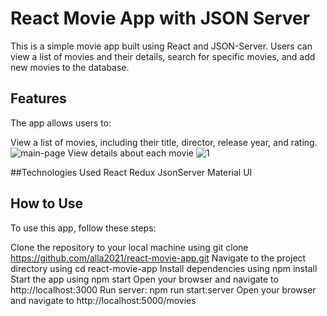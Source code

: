 # React Movie App with JSON Server
This is a simple movie app built using React and JSON-Server. Users can view a list of movies and their details, search for specific movies, and add new movies to the database.

## Features
The app allows users to:

View a list of movies, including their title, director, release year, and rating.
![main-page](https://user-images.githubusercontent.com/75502074/234050454-b7af9939-9b8f-4fb4-a2d8-93747631e9d2.png)
View details about each movie
![1](https://user-images.githubusercontent.com/75502074/234050513-13bed173-74a1-4909-8f74-c695dfe8ad91.png)

##Technologies Used
React
Redux
JsonServer
Material UI

## How to Use
To use this app, follow these steps:

Clone the repository to your local machine using git clone https://github.com/alla2021/react-movie-app.git
Navigate to the project directory using cd react-movie-app
Install dependencies using npm install
Start the app using npm start
Open your browser and navigate to http://localhost:3000
Run server: npm run start:server
Open your browser and navigate to  http://localhost:5000/movies
